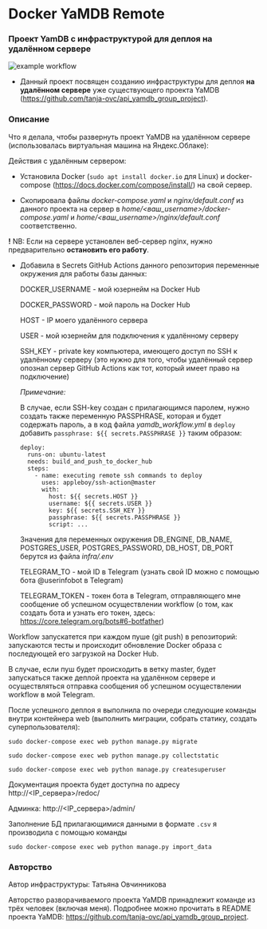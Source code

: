 # Docker YaMDB Remote

### Проект YamDB с инфраструктурой для деплоя на удалённом сервере

![example workflow](https://github.com/tanja-ovc/yamdb_final/actions/workflows/yamdb_workflow.yml/badge.svg)

- Данный проект посвящен созданию инфраструктуры для деплоя __на удалённом сервере__ уже существующего проекта YaMDB (https://github.com/tanja-ovc/api_yamdb_group_project).

### Описание

Что я делала, чтобы развернуть проект YaMDB на удалённом сервере (использовалась виртуальная машина на Яндекс.Облаке):

Действия с удалённым сервером:

 - Установила Docker (```sudo apt install docker.io``` для Linux) и docker-compose (https://docs.docker.com/compose/install/) на свой сервер.

- Скопировала файлы _docker-compose.yaml_ и _nginx/default.conf_ из данного проекта на сервер в _home/<ваш_username>/docker-compose.yaml_ и _home/<ваш_username>/nginx/default.conf_ соответственно.

__!__ NB: Если на сервере установлен веб-сервер nginx, нужно предварительно __остановить его работу__.

- Добавила в Secrets GitHub Actions данного репозитория переменные окружения для работы базы данных:

  DOCKER_USERNAME - мой юзернейм на Docker Hub

  DOCKER_PASSWORD - мой пароль на Docker Hub

  HOST - IP моего удалённого сервера

  USER - мой юзернейм для подключения к удалённому серверу

  SSH_KEY - private key компьютера, имеющего доступ по SSH к удалённому серверу (это нужно для того, чтобы удалённый сервер опознал сервер GitHub Actions как тот, который имеет право на подключение)

  _Примечание:_

  В случае, если SSH-key создан с прилагающимся паролем, нужно создать также переменную PASSPHRASE, которая и будет содержать пароль, а в код файла _yamdb\_workflow.yml_ в ```deploy``` добавить ```passphrase: ${{ secrets.PASSPHRASE }}``` таким образом:
          
  ```
  deploy:
    runs-on: ubuntu-latest
    needs: build_and_push_to_docker_hub
    steps:
      - name: executing remote ssh commands to deploy
        uses: appleboy/ssh-action@master
        with:
          host: ${{ secrets.HOST }}
          username: ${{ secrets.USER }}
          key: ${{ secrets.SSH_KEY }}
          passphrase: ${{ secrets.PASSPHRASE }}
          script: ...
  ```

  Значения для переменных окружения DB_ENGINE, DB_NAME, POSTGRES_USER, POSTGRES_PASSWORD, DB_HOST, DB_PORT берутся из файла _infra/.env_

  TELEGRAM_TO - мой ID в Telegram (узнать свой ID можно с помощью бота @userinfobot в Telegram)

  TELEGRAM_TOKEN - токен бота в Telegram, отправляющего мне сообщение об успешном осуществлении workflow (о том, как создать бота и узнать его токен, здесь: https://core.telegram.org/bots#6-botfather)

Workflow запускатется при каждом пуше (git push) в репозиторий: запускаются тесты и происходит обновление Docker образа с последующей его загрузкой на Docker Hub.

В случае, если пуш будет происходить в ветку master, будет запускаться также деплой проекта на удалённом сервере и осуществляться отправка сообщения об успешном осуществлении workflow в мой Telegram.

После успешного деплоя я выполнила по очереди следующие команды внутри контейнера web (выполнить миграции, собрать статику, создать суперпользователя):

```sudo docker-compose exec web python manage.py migrate```

```sudo docker-compose exec web python manage.py collectstatic```

```sudo docker-compose exec web python manage.py createsuperuser```

Документация проекта будет доступна по адресу http://<IP_сервера>/redoc/

Админка: http://<IP_сервера>/admin/

Заполнение БД прилагающимися данными в формате ```.csv``` я производила с помощью команды

```sudo docker-compose exec web python manage.py import_data```


### Авторство

Автор инфраструктуры: Татьяна Овчинникова

Авторство разворачиваемого проекта YaMDB принадлежит команде из трёх человек (включая меня). Подробнее можно прочитать в README проекта YaMDB: https://github.com/tanja-ovc/api_yamdb_group_project.
